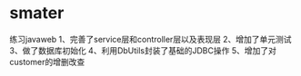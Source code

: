 # smater
练习javaweb
1、完善了service层和controller层以及表现层
2、增加了单元测试
3、做了数据库初始化
4、利用DbUtils封装了基础的JDBC操作
5、增加了对customer的增删改查
